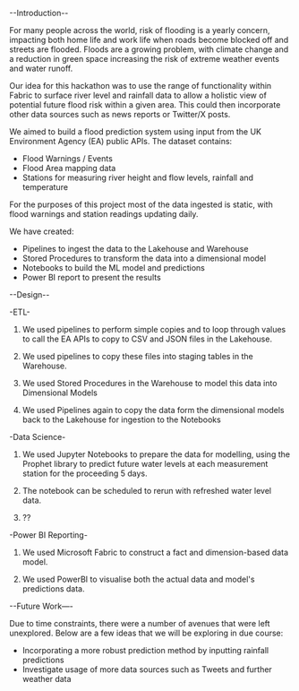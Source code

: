 --Introduction--

For many people across the world, risk of flooding is a yearly concern, impacting both home life and work life when roads become blocked off and streets are flooded. Floods are a growing problem, with climate change and a reduction in green space increasing the risk of extreme weather events and water runoff.

Our idea for this hackathon was to use the range of functionality within Fabric to surface river level and rainfall data to allow a holistic view of potential future flood risk within a given area. This could then incorporate other data sources such as news reports or Twitter/X posts.

We aimed to build a flood prediction system using input from the UK Environment Agency (EA) public APIs. The dataset contains:
- Flood Warnings / Events
- Flood Area mapping data
- Stations for measuring river height and flow levels, rainfall and temperature

For the purposes of this project most of the data ingested is static, with flood warnings and station readings updating daily.

We have created:
- Pipelines to ingest the data to the Lakehouse and Warehouse
- Stored Procedures to transform the data into a dimensional model
- Notebooks to build the ML model and predictions
- Power BI report to present the results


--Design--

-ETL-

1. We used pipelines to perform simple copies and to loop through values to call the EA APIs to copy to CSV and JSON files in the Lakehouse. 

2. We used pipelines to copy these files into staging tables in the Warehouse.

3. We used Stored Procedures in the Warehouse to model this data into Dimensional Models

4. We used Pipelines again to copy the data form the dimensional models back to the Lakehouse for ingestion to the Notebooks

-Data Science-

1. We used Jupyter Notebooks to prepare the data for modelling, using the Prophet library to predict future water levels at each measurement station for the proceeding 5 days.

2. The notebook can be scheduled to rerun with refreshed water level data.

3. ??

-Power BI Reporting-

1. We used Microsoft Fabric to construct a fact and dimension-based data model.
   
2. We used PowerBI to visualise both the actual data and model's predictions data.


--Future Work—-

Due to time constraints, there were a number of avenues that were left unexplored. Below are a few ideas that we will be exploring in due course:

- Incorporating a more robust prediction method by inputting rainfall predictions
- Investigate usage of more data sources such as Tweets and further weather data
